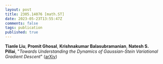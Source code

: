 ```yaml
---
layout: post
title: 2305.14076 [math.ST]
date: 2023-05-23T13:55:47Z
comments: false
tags: publication
published: true
---
```


<b>Tianle Liu</b>, <b>Promit Ghosal</b>, <b>Krishnakumar Balasubramanian</b>, <b>Natesh S. Pillai</b>, "<i>Towards Understanding the Dynamics of Gaussian-Stein Variational  Gradient Descent</i>" ([arXiv](http://arxiv.org/abs/2305.14076v3))
